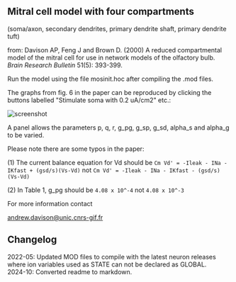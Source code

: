 ## Mitral cell model with four compartments

(soma/axon, secondary dendrites, primary dendrite shaft, primary
dendrite tuft)

from: Davison AP, Feng J and Brown D. (2000) A reduced compartmental model of
      the mitral cell for use in network models of the olfactory bulb.
      *Brain Research Bulletin* 51(5): 393-399.

Run the model using the file mosinit.hoc after compiling the .mod files.

The graphs from fig. 6 in the paper can be reproduced by clicking the buttons
labelled "Stimulate soma with 0.2 uA/cm2" etc.:

![screenshot](./screenshot.jpg)

A panel allows the parameters p, q, r, g_pg, g_sp, g_sd, alpha_s and alpha_g
to be varied.

Please note there are some typos in the paper:

(1) The current balance equation for Vd should be
    ``` Cm Vd' = -Ileak - INa - IKfast + (gsd/s)(Vs-Vd) ```
    not
    ``` Cm Vd' = -Ileak - INa - IKfast - (gsd/s)(Vs-Vd) ```


(2) In Table 1, g_pg should be 
    ```4.08 x 10^-4```
     not 
     ```4.08 x 10^-3```

For more information contact

andrew.davison@unic.cnrs-gif.fr

Changelog
 ---------
 2022-05: Updated MOD files to compile with the latest neuron releases where
          ion variables used as STATE can not be declared as GLOBAL.
          \
 2024-10: Converted readme to markdown.
